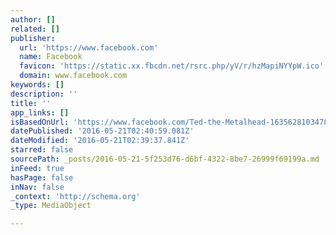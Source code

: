 ```yaml
---
author: []
related: []
publisher:
  url: 'https://www.facebook.com'
  name: Facebook
  favicon: 'https://static.xx.fbcdn.net/rsrc.php/yV/r/hzMapiNYYpW.ico'
  domain: www.facebook.com
keywords: []
description: ''
title: ''
app_links: []
isBasedOnUrl: 'https://www.facebook.com/Ted-the-Metalhead-163562810347800/'
datePublished: '2016-05-21T02:40:59.081Z'
dateModified: '2016-05-21T02:39:37.841Z'
starred: false
sourcePath: _posts/2016-05-21-5f253d76-d6bf-4322-8be7-26999f69199a.md
inFeed: true
hasPage: false
inNav: false
_context: 'http://schema.org'
_type: MediaObject

---
```

